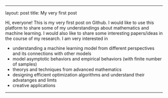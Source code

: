 ---
layout: post
title: My very first post

Hi, everyone! This is my very first post on Github. I would like to use this platform to share some of my understandings about mathematics and machine learning. I would also like to share some interesting papers/ideas in the course of my research. I am very interested in 

* understanding a machine learning model from different perspectives and its connections with other models
* model asymptotic behaviors and empirical behaviors (with finite number of samples)
* theorys and techniques from advanced mathematics
* designing efficient optimization algorithms and understand their advatanges and limts
* creative applications

----
